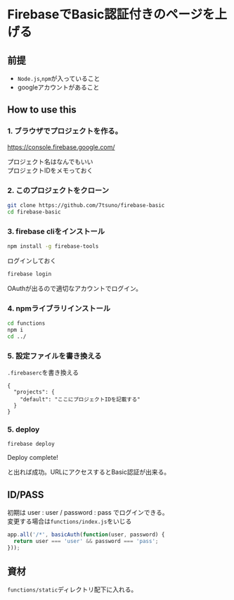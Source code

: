 # FirebaseでBasic認証付きのページを上げる

## 前提

* `Node.js`,`npm`が入っていること
* googleアカウントがあること

## How to use this

### 1. ブラウザでプロジェクトを作る。

https://console.firebase.google.com/

プロジェクト名はなんでもいい  
プロジェクトIDをメモっておく

### 2. このプロジェクトをクローン

```bash
git clone https://github.com/7tsuno/firebase-basic
cd firebase-basic
```

### 3. firebase cliをインストール

```bash
npm install -g firebase-tools
```

ログインしておく

```bash
firebase login
```

OAuthが出るので適切なアカウントでログイン。

### 4. npmライブラリインストール

```bash
cd functions
npm i
cd ../
```

### 5. 設定ファイルを書き換える

`.firebaserc`を書き換える


```
{
  "projects": {
    "default": "ここにプロジェクトIDを記載する"
  }
}
```

### 5. deploy

```bash
firebase deploy
```

Deploy complete!

と出れば成功。URLにアクセスするとBasic認証が出来る。  

## ID/PASS

初期は user : user / password : pass でログインできる。  
変更する場合は`functions/index.js`をいじる

```js
app.all('/*', basicAuth(function(user, password) {
  return user === 'user' && password === 'pass';
}));
```

## 資材

`functions/static`ディレクトリ配下に入れる。
